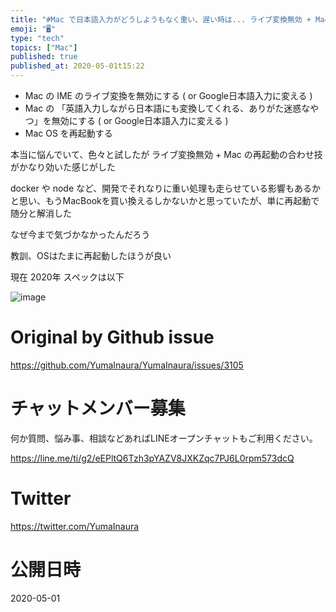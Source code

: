 ```yaml
---
title: "#Mac で日本語入力がどうしようもなく重い、遅い時は... ライブ変換無効 + Mac OS 再起動はいかが"
emoji: "🖥"
type: "tech"
topics: ["Mac"]
published: true
published_at: 2020-05-01t15:22
---
```


- Mac の IME のライブ変換を無効にする ( or Google日本語入力に変える )
- Mac の 「英語入力しながら日本語にも変換してくれる、ありがた迷惑なやつ」を無効にする ( or Google日本語入力に変える )
- Mac OS を再起動する

本当に悩んでいて、色々と試したが ライブ変換無効 + Mac の再起動の合わせ技がかなり効いた感じがした

docker や node など、開発でそれなりに重い処理も走らせている影響もあるかと思い、もうMacBookを買い換えるしかないかと思っていたが、単に再起動で随分と解消した

なぜ今まで気づかなかったんだろう

教訓、OSはたまに再起動したほうが良い

現在 2020年
スペックは以下

![image](https://user-images.githubusercontent.com/13635059/80673759-0c81c400-8aeb-11ea-8539-4ce042ffa299.png)


# Original by Github issue

https://github.com/YumaInaura/YumaInaura/issues/3105











<!-- Update From Qiita API -->

# チャットメンバー募集


何か質問、悩み事、相談などあればLINEオープンチャットもご利用ください。

https://line.me/ti/g2/eEPltQ6Tzh3pYAZV8JXKZqc7PJ6L0rpm573dcQ





# Twitter


https://twitter.com/YumaInaura


<!-- Update From Qiita API -->



# 公開日時

2020-05-01
